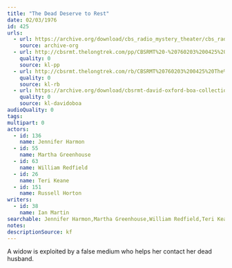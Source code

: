 ```yaml
---
title: "The Dead Deserve to Rest"
date: 02/03/1976
id: 425
urls: 
  - url: https://archive.org/download/cbs_radio_mystery_theater/cbs_radio_mystery_theater-0401-0450.zip/cbs_radio_mystery_theater-0401-0450%2Fcbsrmt_0425_the_dead_deserve_no_rest.mp3
    source: archive-org
  - url: http://cbsrmt.thelongtrek.com/pp/CBSRMT%20-%20760203%200425%20The%20Dead%20Deserve%20to%20Rest_pp.mp3
    quality: 0
    source: kl-pp
  - url: http://cbsrmt.thelongtrek.com/rb/CBSRMT%20760203%200425%20The%20Dead%20Deserve%20to%20Rest_wuwm%20recorded%206_22_76.mp3
    quality: 0
    source: kl-rb
  - url: https://archive.org/download/cbsrmt-david-oxford-boa-collection/CBSRMT-760203-0425-The-Dead-Deserve-to-Rest-(128-44)_WBBM-JE-{BoA}.mp3
    quality: 0
    source: kl-davidoboa
audioQuality: 0
tags: 
multipart: 0
actors:  
  - id: 136
    name: Jennifer Harmon  
  - id: 55
    name: Martha Greenhouse  
  - id: 63
    name: William Redfield  
  - id: 26
    name: Teri Keane  
  - id: 151
    name: Russell Horton
writers:  
  - id: 38
    name: Ian Martin
searchable: Jennifer Harmon,Martha Greenhouse,William Redfield,Teri Keane,Russell Horton Ian Martin
notes: 
descriptionSource: kf
---
```

A widow is exploited by a false medium who helps her contact her dead husband.